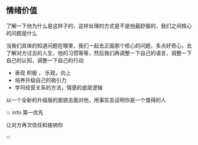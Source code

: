 ## 情绪价值

了解一下他为什么是这样子的，这样处理的方式是不是他最舒服的，我们之间核心的问题是什么

当我们具体的知道问题在哪里，我们一起去正面那个核心的问题，多点好奇心，去了解对方过去的人生，他的习惯等等，然后我们再调整一下自己的语言，调整一下自己的认知，调整一下自己的行动

- 表现 积极 ， 乐观，向上
- 培养升级自己的吸引力
- 学司经营关系的方法，情感的底层逻辑

以一个全新的升级版的面貌去面对他，用事实去证明你是一个值得的人

::: info 第一优先

让对方再次信任和接纳你

:::
